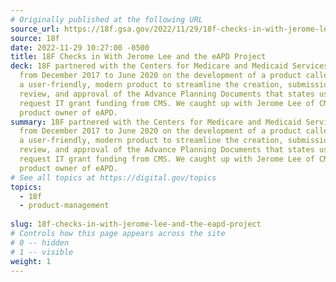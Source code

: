 ```yaml
---
# Originally published at the following URL
source_url: https://18f.gsa.gov/2022/11/29/18f-checks-in-with-jerome-lee-and-the-eapd-project/
source: 18f
date: 2022-11-29 10:27:00 -0500
title: 18F Checks in With Jerome Lee and the eAPD Project
deck: 18F partnered with the Centers for Medicare and Medicaid Services (CMS)
  from December 2017 to June 2020 on the development of a product called eAPD —
  a user-friendly, modern product to streamline the creation, submission,
  review, and approval of the Advance Planning Documents that states use to
  request IT grant funding from CMS. We caught up with Jerome Lee of CMS, the
  product owner of eAPD.
summary: 18F partnered with the Centers for Medicare and Medicaid Services (CMS)
  from December 2017 to June 2020 on the development of a product called eAPD —
  a user-friendly, modern product to streamline the creation, submission,
  review, and approval of the Advance Planning Documents that states use to
  request IT grant funding from CMS. We caught up with Jerome Lee of CMS, the
  product owner of eAPD.
# See all topics at https://digital.gov/topics
topics:
  - 18f
  - product-management
  
slug: 18f-checks-in-with-jerome-lee-and-the-eapd-project
# Controls how this page appears across the site
# 0 -- hidden
# 1 -- visible
weight: 1
---
```

